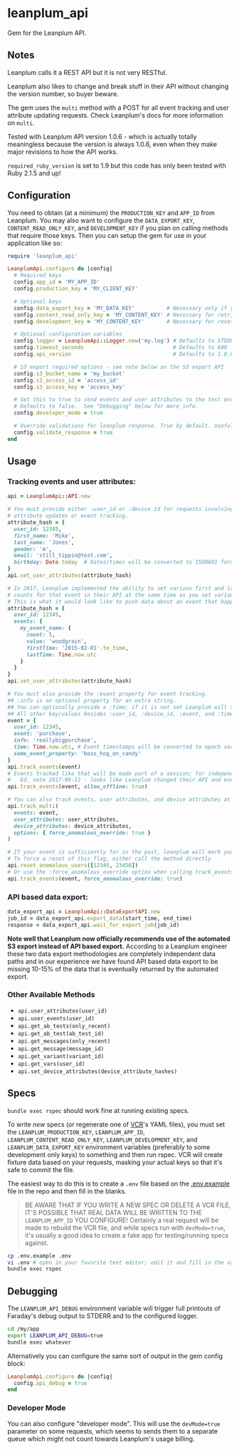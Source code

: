 # leanplum_api

Gem for the Leanplum API.

## Notes

Leanplum calls it a REST API but it is not very RESTful.

Leanplum also likes to change and break stuff in their API without changing the version number, so buyer beware.

The gem uses the ```multi``` method with a POST for all event tracking and user attribute updating requests.  Check Leanplum's docs for more information on ```multi```.

Tested with Leanplum API version 1.0.6 - which is actually totally meaningless because the version is always 1.0.6, even when they make major revisions to how the API works.

`required_ruby_version` is set to 1.9 but this code has only been tested with Ruby 2.1.5 and up!

## Configuration

You need to obtain (at a minimum) the `PRODUCTION_KEY` and `APP_ID` from Leanplum.  You may also want to configure the `DATA_EXPORT_KEY`, `CONTENT_READ_ONLY_KEY`, and `DEVELOPMENT_KEY` if you plan on calling methods that require those keys.  Then you can setup the gem for use in your application like so:

```ruby
require 'leanplum_api'

LeanplumApi.configure do |config|
  # Required keys
  config.app_id = 'MY_APP_ID'
  config.production_key = 'MY_CLIENT_KEY'

  # Optional keys
  config.data_export_key = 'MY_DATA_KEY'          # Necessary only if you want to call data export methods.
  config.content_read_only_key = 'MY_CONTENT_KEY' # Necessary for retrieving AB test info
  config.development_key = 'MY_CONTENT_KEY'       # Necessary for resetting anomalous events

  # Optional configuration variables
  config.logger = LeanplumApi::Logger.new('my.log') # Defaults to STDOUT; the gem logger class hides passwords.
  config.timeout_seconds                            # Defaults to 600
  config.api_version                                # Defaults to 1.0.6

  # S3 export required options - see note below on the S3 export API
  config.s3_bucket_name = 'my_bucket'
  config.s3_access_id = 'access_id'
  config.s3_access_key = 'access_key'

  # Set this to true to send events and user attributes to the test environment.
  # Defaults to false.  See "Debugging" below for more info.
  config.developer_mode = true

  # Override validations for leanplum response. True by default. Useful when stubbing LP responses in application tests.  
  config.validate_response = true
end
```

## Usage

### Tracking events and user attributes:

```ruby
api = LeanplumApi::API.new

# You must provide either :user_id or :device_id for requests involving
# attribute updates or event tracking.
attribute_hash = {
  user_id: 12345,
  first_name: 'Mike',
  last_name: 'Jones',
  gender: 'm',
  email: 'still_tippin@test.com',
  birthday: Date.today  # Dates/times will be converted to ISO8601 format
}
api.set_user_attributes(attribute_hash)

# In 2017, Leanplum implemented the ability to set various first and last timestamps for event occurrences, as well as
# counts for that event in their API at the same time as you set various attributes for that user.
# This is what it would look like to push data about an event that happened 5 times between 2015-02-01 and today.
attribute_hash = {
  user_id: 12345,
  events: {
    my_event_name: {
      count: 5,
      value: 'woodgrain',
      firstTime: '2015-02-01'.to_time,
      lastTime: Time.now.utc
    }
  }
}
api.set_user_attributes(attribute_hash)

# You must also provide the :event property for event tracking.
## :info is an optional property for an extra string.
## You can optionally provide a :time; if it is not set Leanplum will timestamp the event "now".
## All other key/values besides :user_id, :device_id, :event, and :time will be sent as event params.
event = {
  user_id: 12345,
  event: 'purchase',
  info: 'reallybigpurchase',
  time: Time.now.utc, # Event timestamps will be converted to epoch seconds by the gem.
  some_event_property: 'boss_hog_on_candy'
}
api.track_events(event)
# Events tracked like that will be made part of a session; for independent events use :allow_offline
#   Ed. note 2017-09-12 - looks like Leanplum changed their API and everything is considered offline now
api.track_events(event, allow_offline: true)

# You can also track events, user attributes, and device attributes at the same time. magic!
api.track_multi(
  events: event,
  user_attributes: user_attributes,
  device_attributes: device_attributes,
  options: { force_anomalous_override: true }
)

# If your event is sufficiently far in the past, leanplum will mark your user as "Anomalous"
# To force a reset of this flag, either call the method directly
api.reset_anomalous_users([12345, 23456])
# Or use the :force_anomalous_override option when calling track_events or track_multi
api.track_events(event, force_anomalous_override: true)
```

### API based data export:

```ruby
data_export_api = LeanplumApi::DataExportAPI.new
job_id = data_export_api.export_data(start_time, end_time)
response = data_export_api.wait_for_export_job(job_id)
```

**Note well that Leanplum now officially recommends use of the automated S3 export instead of API based export.**  According to a Leanplum engineer these two data export methodologies are completely independent data paths and in our experience we have found API based data export to be missing 10-15% of the data that is eventually returned by the automated export.

### Other Available Methods
* `api.user_attributes(user_id)`
* `api.user_events(user_id)`
* `api.get_ab_tests(only_recent)`
* `api.get_ab_test(ab_test_id)`
* `api.get_messages(only_recent)`
* `api.get_message(message_id)`
* `api.get_variant(variant_id)`
* `api.get_vars(user_id)`
* `api.set_device_attributes(device_attribute_hashes)`


## Specs

`bundle exec rspec` should work fine at running existing specs.

To write _new_ specs (or regenerate one of [VCR](https://github.com/vcr/vcr)'s YAML files), you must set the `LEANPLUM_PRODUCTION_KEY`, `LEANPLUM_APP_ID`, `LEANPLUM_CONTENT_READ_ONLY_KEY`, `LEANPLUM_DEVELOPMENT_KEY`, and `LEANPLUM_DATA_EXPORT_KEY` environment variables (preferably to some development only keys) to something and then run rspec.  VCR will create fixture data based on your requests, masking your actual keys so that it's safe to commit the file.

The easiest way to do this is to create a `.env` file based on the [.env.example](.env.example) file in the repo and then fill in the blanks.

> BE AWARE THAT IF YOU WRITE A NEW SPEC OR DELETE A VCR FILE, IT'S POSSIBLE THAT REAL DATA WILL BE WRITTEN TO THE `LEANPLUM_APP_ID` YOU CONFIGURE!  Certainly a real request will be made to rebuild the VCR file, and while specs run with ```devMode=true```, it's usually a good idea to create a fake app for testing/running specs against.

```bash
cp .env.example .env
vi .env # open in your favorite text editor; edit it and fill in the various keys
bundle exec rspec
```

## Debugging

The `LEANPLUM_API_DEBUG` environment variable will trigger full printouts of Faraday's debug output to STDERR and to the configured logger.

```bash
cd /my/app
export LEANPLUM_API_DEBUG=true
bundle exec whatever
```

Alternatively you can configure the same sort of output in the gem config block:

```ruby
LeanplumApi.configure do |config|
  config.api_debug = true
end
```

### Developer Mode

You can also configure "developer mode".  This will use the `devMode=true` parameter on some requests, which seems to sends them to a separate queue which might not count towards Leanplum's usage billing.
